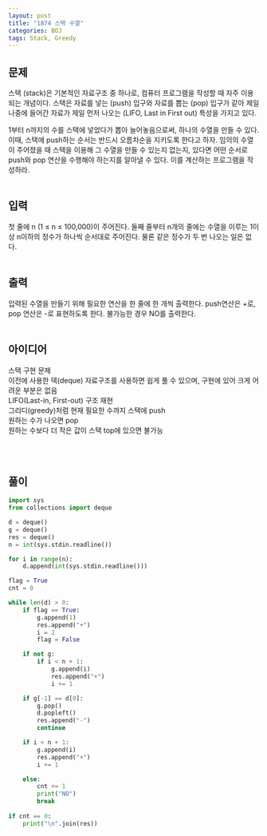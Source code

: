 ```yaml
---
layout: post
title: "1874 스택 수열"
categories: BOJ
tags: Stack, Greedy
---
```



## 문제
스택 (stack)은 기본적인 자료구조 중 하나로, 컴퓨터 프로그램을 작성할 때 자주 이용되는 개념이다. 스택은 자료를 넣는 (push) 입구와 자료를 뽑는 (pop) 입구가 같아 제일 나중에 들어간 자료가 제일 먼저 나오는 (LIFO, Last in First out) 특성을 가지고 있다.

1부터 n까지의 수를 스택에 넣었다가 뽑아 늘어놓음으로써, 하나의 수열을 만들 수 있다. 이때, 스택에 push하는 순서는 반드시 오름차순을 지키도록 한다고 하자. 임의의 수열이 주어졌을 때 스택을 이용해 그 수열을 만들 수 있는지 없는지, 있다면 어떤 순서로 push와 pop 연산을 수행해야 하는지를 알아낼 수 있다. 이를 계산하는 프로그램을 작성하라.
<br><br>


## 입력
첫 줄에 n (1 ≤ n ≤ 100,000)이 주어진다. 둘째 줄부터 n개의 줄에는 수열을 이루는 1이상 n이하의 정수가 하나씩 순서대로 주어진다. 물론 같은 정수가 두 번 나오는 일은 없다.
<br><br>


## 출력
입력된 수열을 만들기 위해 필요한 연산을 한 줄에 한 개씩 출력한다. push연산은 +로, pop 연산은 -로 표현하도록 한다. 불가능한 경우 NO를 출력한다.
<br><br>


## 아이디어
스택 구현 문제  
이전에 사용한 덱(deque) 자료구조를 사용하면 쉽게 풀 수 있으며, 구현에 있어 크게 어려운 부분은 없음  
LIFO(Last-in, First-out) 구조 재현  
그리디(greedy)처럼 현재 필요한 수까지 스택에 push  
원하는 수가 나오면 pop    
원하는 수보다 더 작은 값이 스택 top에 있으면 불가능  

<br><br>

## 풀이
```python
import sys
from collections import deque

d = deque()
g = deque()
res = deque()
n = int(sys.stdin.readline())

for i in range(n):
    d.append(int(sys.stdin.readline()))

flag = True
cnt = 0

while len(d) > 0:
    if flag == True:
        g.append(1)
        res.append("+")
        i = 2
        flag = False

    if not g:
        if i < n + 1:
            g.append(i)
            res.append("+")
            i += 1

    if g[-1] == d[0]:
        g.pop()
        d.popleft()
        res.append("-")
        continue

    if i < n + 1:
        g.append(i)
        res.append("+")
        i += 1

    else:
        cnt += 1
        print("NO")
        break
    
if cnt == 0:
    print("\n".join(res))
```


        

